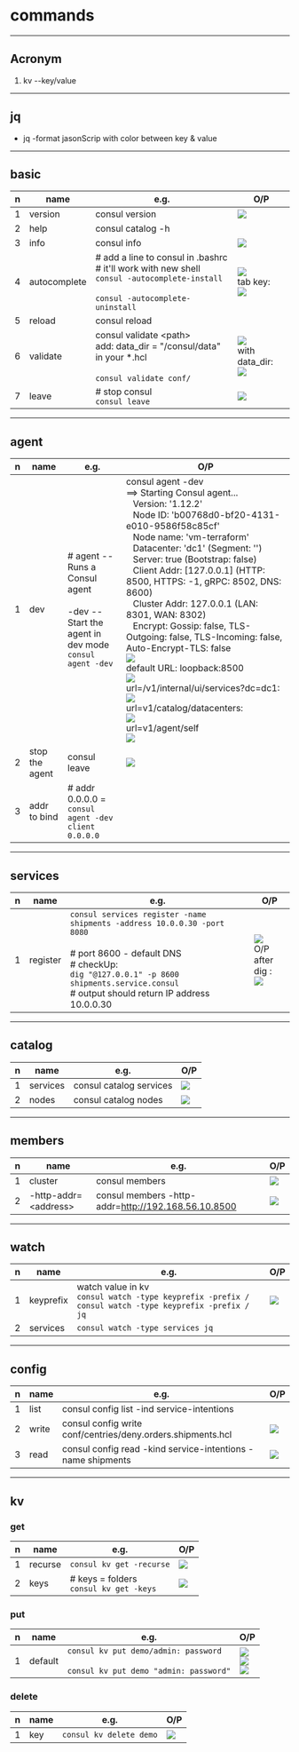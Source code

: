 # commands

---

## Acronym
1. kv --key/value

---

## jq
* jq -format jasonScrip with color between key & value

---

## basic
|n|name|e.g.|O/P|
|-|----|----|---|
|1|version|consul version|[<img src="https://i.imgur.com/nAmjSA7.png">](https://i.imgur.com/nAmjSA7.png)|
|2|help|consul catalog -h|||
|3|info|consul info|[<img src="https://i.imgur.com/bMzmbkz.png">](https://i.imgur.com/bMzmbkz.png)|
|4|autocomplete|# add a line to consul in .bashrc<br/># it'll work with new shell<br/>`consul -autocomplete-install`<br/><br/>`consul -autocomplete-uninstall`|[<img src="https://i.imgur.com/KcSQV0J.png">](https://i.imgur.com/KcSQV0J.png)<br/>tab key: <br/> [<img src="https://i.imgur.com/LJ3orP0.png">](https://i.imgur.com/LJ3orP0.png)|
|5|reload|consul reload||
|6|validate|consul validate \<path\><br/>add: data_dir = "/consul/data" in your *.hcl<br/><br/>`consul validate conf/`|[<img src="https://i.imgur.com/SjYV2AJ.png">](https://i.imgur.com/SjYV2AJ.png)<br/>with data_dir:<br/>[<img src="https://i.imgur.com/V5R9VD7.png">](https://i.imgur.com/V5R9VD7.png)|
|7|leave|# stop consul<br/>`consul leave`|[<img src="https://i.imgur.com/4xk2vN4.png">](https://i.imgur.com/4xk2vN4.png)|

---

## agent
|n|name|e.g.|O/P|
|-|----|----|---|
|1|dev |# agent --Runs a Consul agent <br/><br/>-dev --Start the agent in dev mode<br/>`consul agent -dev`|consul agent -dev <br/> ==> Starting Consul agent... <br/> &ensp; Version: '1.12.2' <br/> &ensp; Node ID: 'b00768d0-bf20-4131-e010-9586f58c85cf' <br/> &ensp; Node name: 'vm-terraform' <br/> &ensp; Datacenter: 'dc1' (Segment: '<all>')<br/> &ensp; Server: true (Bootstrap: false) <br/> &ensp; Client Addr: [127.0.0.1] (HTTP: 8500, HTTPS: -1, gRPC: 8502, DNS: 8600) <br/> &ensp; Cluster Addr: 127.0.0.1 (LAN: 8301, WAN: 8302) <br/> &ensp; Encrypt: Gossip: false, TLS-Outgoing: false, TLS-Incoming: false, Auto-Encrypt-TLS: false<br/> [<img src="https://i.imgur.com/VnCtiAQ.png">](https://i.imgur.com/VnCtiAQ.png)<br/>default URL: loopback:8500<br/>[<img src="https://i.imgur.com/NunMgAI.png">](https://i.imgur.com/NunMgAI.png)<br/> url=/v1/internal/ui/services?dc=dc1:<br/>[<img src="https://i.imgur.com/NlkuWob.png">](https://i.imgur.com/NlkuWob.png)<br/>url=v1/catalog/datacenters:<br/> [<img src="https://i.imgur.com/Whz1tj3.png">](https://i.imgur.com/Whz1tj3.png)<br/> url=v1/agent/self<br/>[<img src="https://i.imgur.com/rAefixb.png">](https://i.imgur.com/rAefixb.png)|
|2|stop the agent|consul leave|[<img src="https://i.imgur.com/kb25iCh.png">](https://i.imgur.com/kb25iCh.png)|
|3|addr to bind|# addr 0.0.0.0 = <IP addr host> <br/>`consul agent -dev client 0.0.0.0`||

---
  
## services
|n|name|e.g.|O/P|
|-|----|----|---|
|1|register|`consul services register -name shipments -address 10.0.0.30 -port 8080`<br/><br/># port 8600 - default DNS<br/># checkUp:<br/> `dig "@127.0.0.1" -p 8600 shipments.service.consul`<br/> # output should return IP address 10.0.0.30|[<img src="https://i.imgur.com/kpyx4zP.png">](https://i.imgur.com/kpyx4zP.png)<br/> O/P after dig : <br/> [<img src="https://i.imgur.com/gBYor4A.png">](https://i.imgur.com/gBYor4A.png)|

---
  
## catalog
|n|name|e.g.|O/P|
|-|----|----|---|
|1|services|consul catalog services|[<img src="https://i.imgur.com/k61XjlH.png">](https://i.imgur.com/k61XjlH.png)|
|2|nodes|consul catalog nodes|[<img src="https://i.imgur.com/MpShaJA.png">](https://i.imgur.com/MpShaJA.png)|

---
  
## members
|n|name|e.g.|O/P|
|-|----|----|---|
|1|cluster|consul members|[<img src="https://i.imgur.com/I8Bw7yR.png">](https://i.imgur.com/I8Bw7yR.png)|
|2|-http-addr=\<address\>|consul members -http-addr=http://192.168.56.10.8500|[<img src="https://i.imgur.com/YpCpHR3.png">](https://i.imgur.com/YpCpHR3.png)|

---
  
## watch
|n|name|e.g.|O/P|
|-|----|----|---|
|1|keyprefix|watch value in kv <br/>`consul watch -type keyprefix -prefix /`<br/>`consul watch -type keyprefix -prefix / jq`|[<img src="https://i.imgur.com/4CtJsNh.png">](https://i.imgur.com/4CtJsNh.png)|
|2|services|`consul watch -type services jq`||

---
  
## config
|n|name|e.g.|O/P|
|-|----|----|---|
|1|list|consul config list -ind service-intentions||
|2|write|consul config write conf/centries/deny.orders.shipments.hcl|[<img src="https://i.imgur.com/81LjeHZ.png">](https://i.imgur.com/81LjeHZ.png)|
|3|read|consul config read -kind service-intentions -name shipments|[<img src="https://i.imgur.com/9fNlxo7.png">](https://i.imgur.com/9fNlxo7.png)|

---
  
## kv
### get
|n|name|e.g.|O/P|
|-|----|----|---|
|1|recurse|`consul kv get -recurse`|[<img src="https://i.imgur.com/IfgCvh3.png">](https://i.imgur.com/IfgCvh3.png)|
|2|keys|# keys = folders <br/>`consul kv get -keys`|[<img src="https://i.imgur.com/CIwI6ai.png">](https://i.imgur.com/CIwI6ai.png)|
  
### put
|n|name|e.g.|O/P|
|-|----|----|---|
|1|default|`consul kv put demo/admin: password`<br/><br/>`consul kv put demo "admin: password"`|[<img src="https://i.imgur.com/E80gYDp.png">](https://i.imgur.com/E80gYDp.png)<br/>[<img src="https://i.imgur.com/DHSzNNz.png">](https://i.imgur.com/DHSzNNz.png)<br/>[<img src="https://i.imgur.com/z7m2w49.png">](https://i.imgur.com/z7m2w49.png)|

### delete
|n|name|e.g.|O/P|
|-|----|----|---|
|1|key|`consul kv delete demo`|[<img src="https://i.imgur.com/KcfAMaE.png">](https://i.imgur.com/KcfAMaE.png)|
